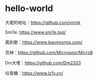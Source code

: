 # hello-world

大佬的地址：https://github.com/virink

Smi1e: https://www.smi1e.top/

离别歌：https://www.leavesongs.com/

亮神：https://github.com/Micropoor/Micro8

Dm大佬：https://github.com/Dm2333

垃圾桶：https://www.lz1y.cn/
